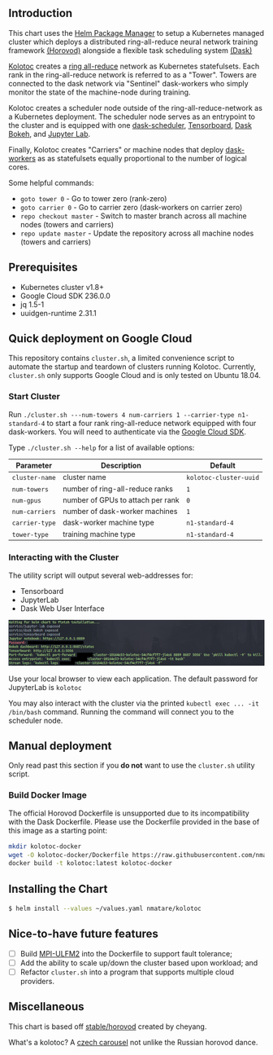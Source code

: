 ## Introduction

This chart uses the [Helm Package Manager](https://helm.sh/) to setup a Kubernetes managed cluster which deploys a distributed ring-all-reduce neural network training framework [(Horovod)](https://eng.uber.com/horovod/) alongside a flexible task scheduling system [(Dask)](https://dask.org/)

[Kolotoc](https://cs.wikipedia.org/wiki/Koloto%C4%8D) creates a [ring all-reduce](https://www.cs.fsu.edu/~xyuan/paper/09jpdc.pdf) network as Kubernetes statefulsets. Each rank in the ring-all-reduce network is referred to as a "Tower". Towers are connected to the dask network via "Sentinel" dask-workers who simply monitor the state of the machine-node during training.

Kolotoc creates a scheduler node outside of the ring-all-reduce-network as a Kubernetes deployment. The scheduler node serves as an entrypoint to the cluster and is equipped with one [dask-scheduler](https://docs.dask.org/en/latest/scheduler-overview.html), [Tensorboard](https://www.tensorflow.org/guide/summaries_and_tensorboard), [Dask Bokeh](https://distributed.dask.org/en/latest/web.html), and [Jupyter Lab](https://jupyterlab.readthedocs.io/en/stable/).

Finally, Kolotoc creates "Carriers" or machine nodes that deploy [dask-workers](https://distributed.dask.org/en/latest/worker.html) as as statefulsets equally proportional to the number of logical cores.

Some helpful commands:
* `goto tower 0` -  Go to tower zero (rank-zero)
* `goto carrier 0` -  Go to carrier zero (dask-workers on carrier zero)
* `repo checkout master`  - Switch to master branch across all machine nodes (towers and carriers)
* `repo update master` - Update the repository across all machine nodes (towers and carriers)

## Prerequisites

- Kubernetes cluster v1.8+
- Google Cloud SDK 236.0.0
- jq 1.5-1
- uuidgen-runtime 2.31.1

## Quick deployment on Google Cloud

  This repository contains `cluster.sh`, a limited convenience script to automate the startup and teardown of clusters running Kolotoc. Currently, `cluster.sh` only supports Google Cloud and is only tested on Ubuntu 18.04.

### Start Cluster

Run `./cluster.sh ---num-towers 4 num-carriers 1 --carrier-type n1-standard-4` to start a four rank ring-all-reduce network equipped with four dask-workers. You will need to authenticate via the [Google Cloud SDK](https://cloud.google.com/sdk/).

Type `./cluster.sh --help` for a list of available options:

| Parameter       | Description                 | Default |
|-----------------|-----------------------------|---------|
| `cluster-name`  | cluster  name               | `kolotoc-cluster-uuid` |
| `num-towers`    | number of ring-all-reduce ranks | `1` |
| `num-gpus`      | number of GPUs to attach per rank | `0` |
| `num-carriers`  | number of dask-worker machines | `1` |
| `carrier-type`  | dask-worker machine type | `n1-standard-4` |
| `tower-type`    | training machine type | `n1-standard-4` |

### Interacting with the Cluster

  The utility script will output several web-addresses for:
  * Tensorboard
  * JupyterLab
  * Dask Web User Interface

![kolotoc entrypoint](docs/entrypoint.png)

Use your local browser to view each application. The default password for JupyterLab is `kolotoc`

You may also interact with the cluster via the printed ```kubectl exec ... -it /bin/bash``` command. Running the command will connect you to the scheduler node.

## Manual deployment
Only read past this section if you __do not__ want to use the `cluster.sh` utility script.

### Build Docker Image

The official Horovod Dockerfile is unsupported due to its incompatibility with the Dask Dockerfile. Please use the Dockerfile provided in the base of this image as a starting point:

```bash
mkdir kolotoc-docker
wget -O kolotoc-docker/Dockerfile https://raw.githubusercontent.com/nmatare/kolotoc/master/Dockerfile?token=AD7C53PTEVX447DJOGJEFVC4Y5CGW
docker build -t kolotoc:latest kolotoc-docker
```
## Installing the Chart

```bash
$ helm install --values ~/values.yaml nmatare/kolotoc
```

## Nice-to-have future features
  - [ ] Build [MPI-ULFM2](http://fault-tolerance.org/) into the Dockerfile to support fault tolerance;
  - [ ] Add the ability to scale up/down the cluster based upon workload; and
  - [ ] Refactor `cluster.sh` into a program that supports multiple cloud providers.

## Miscellaneous

This chart is based off [stable/horovod](https://github.com/helm/charts/tree/master/stable/horovod)
created by cheyang.

What's a kolotoc?
A [czech carousel](https://sk.wikipedia.org/wiki/Koloto%C4%8D) not unlike the Russian horovod dance.
